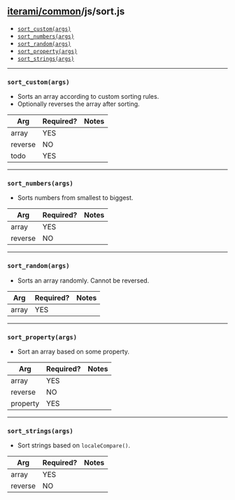 [iterami/common](https://github.com/iterami/Documentation.htm/blob/gh-pages/common/README.md)/js/sort.js
--------------------------------------------------------------------------------------------------------

* [`sort_custom(args)`](#sort_customargs)
* [`sort_numbers(args)`](#sort_numbersargs)
* [`sort_random(args)`](#sort_randomargs)
* [`sort_property(args)`](#sort_propertyargs)
* [`sort_strings(args)`](#sort_stringsargs)

---

### `sort_custom(args)`
* Sorts an array according to custom sorting rules.
* Optionally reverses the array after sorting.

Arg     | Required? | Notes
--------|-----------|------
array   | YES       |
reverse | NO        |
todo    | YES       |

---

### `sort_numbers(args)`
* Sorts numbers from smallest to biggest.

Arg     | Required? | Notes
--------|-----------|------
array   | YES       |
reverse | NO        |

---

### `sort_random(args)`
* Sorts an array randomly. Cannot be reversed.

Arg     | Required? | Notes
--------|-----------|------
array   | YES       |

---

### `sort_property(args)`
* Sort an array based on some property.

Arg      | Required? | Notes
---------|-----------|------
array    | YES       |
reverse  | NO        |
property | YES       |

---

### `sort_strings(args)`
* Sort strings based on `localeCompare()`.

Arg     | Required? | Notes
--------|-----------|------
array   | YES       |
reverse | NO        |
